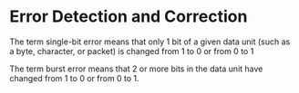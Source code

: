 # Error Detection and Correction

The term single-bit error means that only 1 bit of a given data unit (such as a byte, character, or packet) is changed from 1 to 0 or from 0 to 1

The term burst error means that 2 or more bits in the data unit have changed from 1 to 0 or from 0 to 1.

